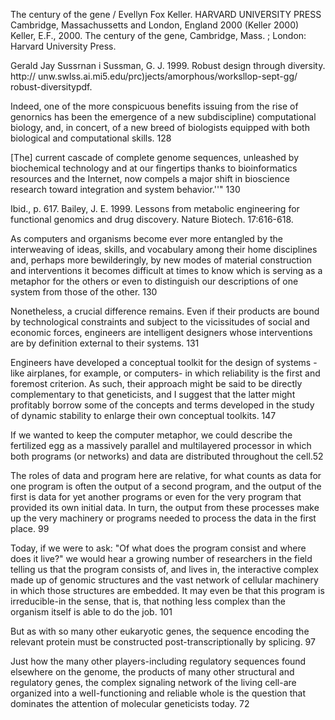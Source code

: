 ﻿The century of the gene / Evellyn Fox Keller. HARVARD UNIVERSITY PRESS Cambridge, Massachussetts and London, England 2000
 (Keller 2000)⁠
Keller, E.F., 2000. The century of the gene, Cambridge, Mass. ; London: Harvard University Press.

Gerald Jay Sussrnan i Sussman, G. J. 1999. Robust design through diversity. http:// unw.swlss.ai.mi5.edu/prc)jects/amorphous/worksllop-sept-gg/ robust-diversitypdf.

Indeed, one of the more conspicuous benefits issuing from the rise of genornics has been the emergence of a new subdiscipline) computational biology, and, in concert, of a new breed of biologists equipped with both biological and computational skills. 128

[The] current cascade of complete genome sequences, unleashed by biochemical technology and at our fingertips thanks to bioinformatics resources and the Internet, now compels a major shift in bioscience research toward integration and system behavior.''" 130

Ibid., p. 617. Bailey, J. E. 1999. Lessons from metabolic engineering for functional genomics and drug discovery. Nature Biotech. 17:616-618.

As computers and organisms become ever more entangled by the interweaving of ideas, skills, and vocabulary among their home disciplines and, perhaps more bewilderingly, by new modes of material construction and interventions it becomes difficult at times to know which is serving as a metaphor for the others or even to distinguish our descriptions of one system from those of the other. 130

Nonetheless, a crucial difference remains. Even if their products are bound by technological constraints and subject to the vicissitudes of social and economic forces, engineers are intelligent designers whose interventions are by definition external to their systems. 131

Engineers have developed a conceptual toolkit for the design of systems -like airplanes, for example, or computers- in which reliability is the first and foremost criterion. As such, their approach might be said to be directly complementary to that geneticists, and I suggest that the latter might profitably borrow some of the concepts and terms developed in the study of dynamic stability to enlarge their own conceptual toolkits. 147

If we wanted to keep the computer metaphor, we could describe the fertilized egg as a massively parallel and multilayered processor in which both programs (or networks) and data are distributed throughout the cell.52 

The roles of data and program here are relative, for what counts as data for one program is often the output of a second program, and the output of the first is data for yet another programs or even for the very program that provided its own initial data. In turn, the output from these processes make up the very machinery or programs needed to process the data in the first place. 99

Today,  if we were to ask: "Of what does the program consist and where does it live?" we would hear a growing number of researchers in the field telling us that the program consists of, and lives in, the interactive complex made up of genomic structures and the vast network of cellular machinery in which those structures are embedded. It may even be that this program is irreducible-in the sense, that is, that nothing less complex than the organism itself is able to do the job. 101

But as with so many other eukaryotic genes, the sequence encoding the relevant protein must be constructed post-transcriptionally by splicing. 97

Just how the many other players-including regulatory sequences found elsewhere on the genome, the products of many other structural and regulatory genes, the complex signaling network of the living cell-are organized into a weII-functioning and reliable whole is the question that dominates the attention of molecular geneticists today. 72

